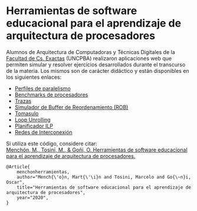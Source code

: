 # Herramientas de software educacional para el aprendizaje de arquitectura de procesadores

Alumnos de Arquitectura de Computadoras y Técnicas Digitales de la [Facultad de Cs. Exactas](exa.unicen.edu.ar) (UNCPBA) realizaron aplicaciones web que permiten simular y resolver ejercicios desarrollados durante el transcurso de la materia.
Los mismos son de carácter didáctico y están disponibles en los siguientes enlaces:

* [Perfiles de paralelismo](https://martinmenchon.github.io/SistemaArquiII/Perfiles_de_paralelismo/index.html) <br>
* [Benchmarks de procesadores](https://martinmenchon.github.io/SistemaArquiII/Comparacion_de_rendimientos/index.html)<br>
* [Trazas](https://martinmenchon.github.io/SistemaArquiII/Trazas_v2/index.html)<br>
* [Simulador de Buffer de Reordenamiento (ROB)](https://martinmenchon.github.io/SistemaArquiII/Rob_Videla_Stampone/)<br>
* [Tomasulo](https://martinmenchon.github.io/SistemaArquiII/Tomasulo/Tomasulo.html)<br>
* [Loop Unrolling](https://martinmenchon.github.io/SistemaArquiII/New_Loop_unrolling/)<br>
* [Planificador ILP](https://bautistacrp.github.io/ILP-Planning/)<br>
* [Redes de Interconexión](https://martinmenchon.github.io/SistemaArquiII/RedesDeInterconexion/)

Si utiliza este código, considere citar:<br>
[Menchón, M., Tosini, M., & Goñi, O. Herramientas de software educacional para el aprendizaje de arquitectura de procesadores.](https://www.researchgate.net/publication/345805576_Herramientas_de_software_educacional_para_el_aprendizaje_de_arquitectura_de_procesadores)

	@Article{
		menchonherramientas,
		author="Mench{\'o}n, Mart{\'\i}n and Tosini, Marcelo and Go{\~n}i, Oscar",
		title="Herramientas de software educacional para el aprendizaje de arquitectura de procesadores",
		year="2020",
	}

